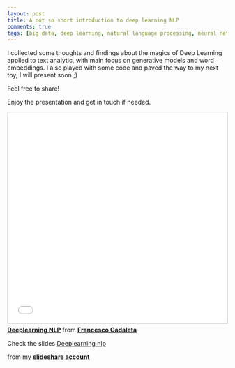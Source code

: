 ```yaml
---
layout: post
title: A not so short introduction to deep learning NLP
comments: true
tags: [big data, deep learning, natural language processing, neural networks, nlp, science]
---
```


I collected some thoughts and findings about the magics of Deep Learning
applied to text analytic, with main focus on generative models and word
embeddings. I also played with some code and paved the way to my next toy, I
will present soon ;) 

Feel free to share! 

Enjoy the presentation and get in touch if needed. 

<iframe src="//www.slideshare.net/slideshow/embed_code/key/y1FP3RCgk93GO" width="595" height="485" frameborder="0" marginwidth="0" marginheight="0" scrolling="no" style="border:1px solid #CCC; border-width:1px; margin-bottom:5px; max-width: 100%;" allowfullscreen> </iframe> <div style="margin-bottom:5px"> <strong> <a href="//www.slideshare.net/FrancescoGadaleta/deeplearning-nlp-63164517" title="Deeplearning NLP" target="_blank">Deeplearning NLP</a> </strong> from <strong><a target="_blank" href="//www.slideshare.net/FrancescoGadaleta">Francesco Gadaleta</a></strong> </div>



Check the slides [Deeplearning nlp](//www.slideshare.net/FrancescoGadaleta/deeplearning-nlp-63164517 "Deeplearning nlp") 

from my  **[slideshare account](//www.slideshare.net/FrancescoGadaleta)**

